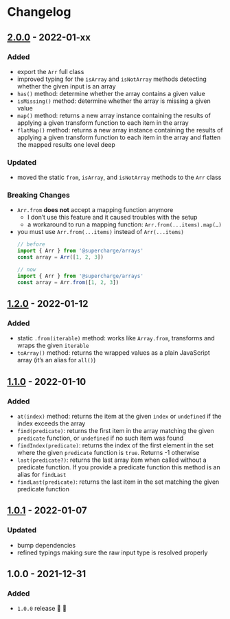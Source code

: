 # Changelog


## [2.0.0](https://github.com/supercharge/arrays/compare/v1.2.0...v2.0.0) - 2022-01-xx

### Added
- export the `Arr` full class
- improved typing for the `isArray` and `isNotArray` methods detecting whether the given input is an array
- `has()` method: determine whether the array contains a given value
- `isMissing()` method: determine whether the array is missing a given value
- `map()` method: returns a new array instance containing the results of applying a given transform function to each item in the array
- `flatMap()` method: returns a new array instance containing the results of applying a given transform function to each item in the array and flatten the mapped results one level deep

### Updated
- moved the static `from`, `isArray`, and `isNotArray` methods to the `Arr` class

### Breaking Changes
- `Arr.from` **does not** accept a mapping function anymore
    - I don’t use this feature and it caused troubles with the setup
    - a workaround to run a mapping function: `Arr.from(...items).map(…)`
- you must use `Arr.from(...items)` instead of `Arr(...items)`
    ```js
    // before
    import { Arr } from '@supercharge/arrays'
    const array = Arr([1, 2, 3])

    // now
    import { Arr } from '@supercharge/arrays'
    const array = Arr.from([1, 2, 3])


## [1.2.0](https://github.com/supercharge/arrays/compare/v1.1.0...v1.2.0) - 2022-01-12

### Added
- static `.from(iterable)` method: works like `Array.from`, transforms and wraps the given `iterable`
- `toArray()` method: returns the wrapped values as a plain JavaScript array (it’s an alias for `all()`)


## [1.1.0](https://github.com/supercharge/arrays/compare/v1.0.1...v1.1.0) - 2022-01-10

### Added
- `at(index)` method: returns the item at the given `index` or `undefined` if the index exceeds the array
- `find(predicate)`: returns the first item in the array matching the given `predicate` function, or `undefined` if no such item was found
- `findIndex(predicate)`: returns the index of the first element in the set where the given `predicate` function is `true`. Returns -1 otherwise
- `last(predicate?)`: returns the last array item when called without a predicate function. If you provide a predicate function this method is an alias for `findLast`
- `findLast(predicate)`: returns the last item in the set matching the given predicate function


## [1.0.1](https://github.com/supercharge/arrays/compare/v1.0.0...v1.0.1) - 2022-01-07

### Updated
- bump dependencies
- refined typings making sure the raw input type is resolved properly


## 1.0.0 - 2021-12-31

### Added
- `1.0.0` release 🚀 🎉
